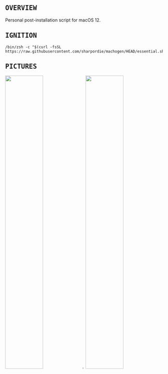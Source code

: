 <h2><samp>OVERVIEW</samp></h2>

Personal post-installation script for macOS 12.

<h2><samp>IGNITION</samp></h2>

```shell
/bin/zsh -c "$(curl -fsSL https://raw.githubusercontent.com/sharpordie/machogen/HEAD/essential.sh)"
```

<h2><samp>PICTURES</samp></h2>

<a href="https://user-images.githubusercontent.com/72373746/205436210-4526475c-dabd-4d8a-a7a8-71b984cc53d5.png"><img src="https://user-images.githubusercontent.com/72373746/205436210-4526475c-dabd-4d8a-a7a8-71b984cc53d5.png" width="49%"/></a><a><img src="https://upload.wikimedia.org/wikipedia/commons/c/ca/1x1.png" width="2%"/></a><a href="https://fakeimg.pl/852x480/273445/fff/?text=‏‏‎ ‎"><img src="https://fakeimg.pl/852x480/273445/fff/?text=‏‏‎ ‎" width="49%"/></a>
